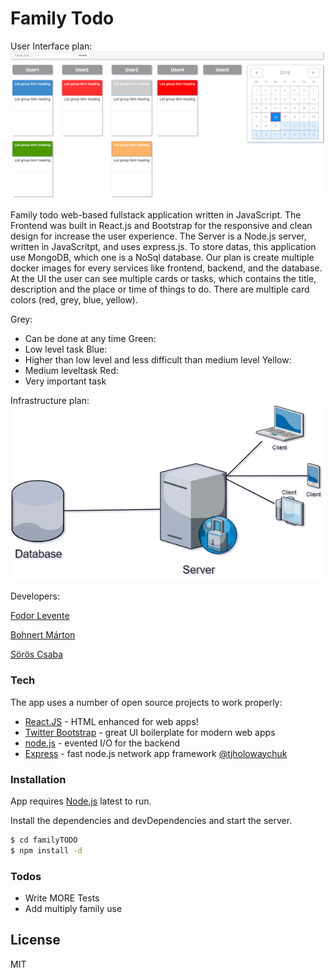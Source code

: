 # Family Todo 

User Interface plan:
![Image of UI](./img/UI.png)


Family todo web-based fullstack application written in JavaScript. The Frontend was built in React.js and Bootstrap for the responsive and clean design for increase the user experience. The Server is a Node.js server, written in JavaScritpt, and uses express.js. To store datas, this application use MongoDB, which one is a NoSql database. Our plan is create multiple docker images for every services like frontend, backend, and the database. At the UI the user can see multiple cards or tasks, which contains the title, description and the place or time of things to do. There are multiple card colors (red, grey, blue, yellow).

Grey:
  * Can be done at any time
Green:
  * Low level task
Blue:
  * Higher than low level and less difficult than medium level
Yellow:
  * Medium leveltask
Red:
  * Very important task

Infrastructure plan:
![Image of Infrastructure](./img/Infrastructure.png)

Developers:

[Fodor Levente] 

[Bohnert Márton] 

[Sörös Csaba]

### Tech

The app uses a number of open source projects to work properly:

* [React.JS] - HTML enhanced for web apps!
* [Twitter Bootstrap] - great UI boilerplate for modern web apps
* [node.js] - evented I/O for the backend
* [Express] - fast node.js network app framework [@tjholowaychuk]



### Installation

App requires [Node.js](https://nodejs.org/) latest to run.

Install the dependencies and devDependencies and start the server.

```sh
$ cd familyTODO
$ npm install -d
```

### Todos

 - Write MORE Tests
 - Add multiply family use

License
----

MIT




[//]: # (These are reference links used in the body of this note and get stripped out when the markdown processor does its job. There is no need to format nicely because it shouldn't be seen. Thanks SO - http://stackoverflow.com/questions/4823468/store-comments-in-markdown-syntax)


   
   [Fodor Levente]: <https://github.com/Fodorlevente>
   [Bohnert Márton]: <https://github.com/n0b4d11>
   [Sörös Csaba]:<https://github.com/pikk7>
   [df1]: <http://daringfireball.net/projects/markdown/>
   [markdown-it]: <https://github.com/markdown-it/markdown-it>
   [Ace Editor]: <http://ace.ajax.org>
   [node.js]: <http://nodejs.org>
   [Twitter Bootstrap]: <http://twitter.github.com/bootstrap/>
   [jQuery]: <http://jquery.com>
   [@tjholowaychuk]: <http://twitter.com/tjholowaychuk>
   [express]: <http://expressjs.com>
   [React.JS]: <https://reactstrap.github.io/>
   [Gulp]: <http://gulpjs.com>

   [PlDb]: <https://github.com/joemccann/dillinger/tree/master/plugins/dropbox/README.md>
   [PlGh]: <https://github.com/joemccann/dillinger/tree/master/plugins/github/README.md>
   [PlGd]: <https://github.com/joemccann/dillinger/tree/master/plugins/googledrive/README.md>
   [PlOd]: <https://github.com/joemccann/dillinger/tree/master/plugins/onedrive/README.md>
   [PlMe]: <https://github.com/joemccann/dillinger/tree/master/plugins/medium/README.md>
   [PlGa]: <https://github.com/RahulHP/dillinger/blob/master/plugins/googleanalytics/README.md>
